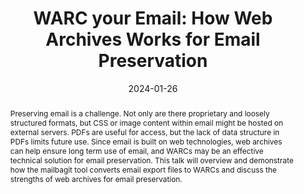 ---
title: 'WARC your Email: How Web Archives Works for Email Preservation'
date: 2024-01-26
event: Society of American Archivists Web Archives Section Coffee Chat (remote)
link: mailbag_coffee_chat.html
abstract: Preserving email is a challenge. Not only are there proprietary and loosely structured formats, but CSS or image content within email might be hosted on external servers. PDFs are useful for access, but the lack of data structure in PDFs limits future use. Since email is built on web technologies, web archives can help ensure long term use of email, and WARCs may be an effective technical solution for email preservation. This talk will overview and demonstrate how the mailbagit tool converts email export files to WARCs and discuss the strengths of web archives for email preservation.
---